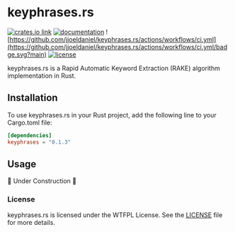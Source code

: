 # keyphrases.rs

[![crates.io link](https://shields.io/crates/v/keyphrases)](https://crates.io/crates/keyphrases) [![documentation](https://img.shields.io/docsrs/keyphrases)](https://docs.rs/keyphrases/0.1.3/) ![https://github.com/jjoeldaniel/keyphrases.rs/actions/workflows/ci.yml](https://github.com/jjoeldaniel/keyphrases.rs/actions/workflows/ci.yml/badge.svg?main) [![license](https://img.shields.io/crates/l/keyphrases)](https://github.com/jjoeldaniel/keyphrases.rs/blob/main/LICENSE)

keyphrases.rs is a Rapid Automatic Keyword Extraction (RAKE) algorithm implementation in Rust.

## Installation

To use keyphrases.rs in your Rust project, add the following line to your Cargo.toml file:

```toml
[dependencies]
keyphrases = "0.1.3"
```

## Usage

🚧 Under Construction 🚧

### License

keyphrases.rs is licensed under the WTFPL License. See the [LICENSE](https://github.com/jjoeldaniel/keyphrases.rs/blob/main/LICENSE) file for more details.
